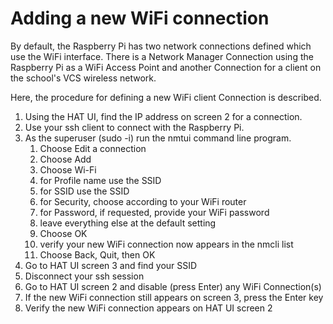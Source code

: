 # Adding a new WiFi connection

By default, the Raspberry Pi has two network connections defined which
use the WiFi interface. There is a Network Manager Connection using the
Raspberry Pi as a WiFi Access Point and another Connection for a client
on the school's VCS wireless network.

Here, the procedure for defining a new WiFi client Connection is described.

1. Using the HAT UI, find the IP address on screen 2 for a connection.
2. Use your ssh client to connect with the Raspberry Pi.
3. As the superuser (sudo -i) run the nmtui command line program.
    1. Choose Edit a connection
    2. Choose Add
    3. Choose Wi-Fi
    4. for Profile name use the SSID
    5. for SSID use the SSID
    6. for Security, choose according to your WiFi router
    7. for Password, if requested, provide your WiFi password
    8. leave everything else at the default setting
    9. Choose OK
    10. verify your new WiFi connection now appears in the nmcli list
    11. Choose Back, Quit, then OK
4. Go to HAT UI screen 3 and find your SSID
5. Disconnect your ssh session
6. Go to HAT UI screen 2 and disable (press Enter) any WiFi Connection(s)
7. If the new WiFi connection still appears on screen 3, press the Enter key
8. Verify the new WiFi connection appears on HAT UI screen 2


